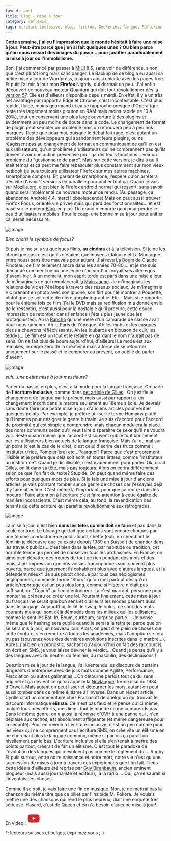```yaml
---
layout: post
title: Blog - Mise à jour
category: reflexion
tags: écriture inclusive, blog, firefox, Geekeries, langue, Réflexion
---
```

**Cette semaine, j'ai eu l'impression que le monde hésitait à faire une mise à jour. Peut-être parce que j'en ai fait quelques unes ? Ou bien parce qu'on nous ressort des images du passé... pour justifier paradoxalement la mise à jour ou l'immobilisme.**

Bon, j'ai commencé par passer à <a href="https://cheziceman.wordpress.com/2017/11/10/blog-larrivee-dun-nouveau-bebe-numerique/">MIUI</a> 8.5, sans voir de différence, sinon que c'est plutôt long mais sans danger. Le Backup de ce blog a eu aussi sa petite mise à jour de Wordpress, toujours aussi chiante avec les pages free. Et puis j'ai mis à jour mon **Firefox** Nightly, qui dormait un peu. J'ai enfin découvert ce nouveau moteur Quantum qui doit tout révolutionner dès <a href="https://leblogdolivyeahh.wordpress.com/2017/11/12/logiciel-firefox-57-quantum/">la version 57</a>. Elle est d'ailleurs disponible depuis mardi. En effet, il y a un très net avantage par rapport à Edge et Chrome, c'est incontestable. C'est plus rapide, fluide, moins gourmand et ça se rapproche presque d'Opera (qui reste très largement moins glouton en RAM mais moins rapide de 10 à 20%), tout en conservant une plus large ouverture à des plugins et évidemment un peu moins de doute dans le code. Le changement de format de plugin peut sembler un problème mais on retrouvera peu à peu nos marques. Reste que pour moi, puisque le débat fait rage, c'est autant un problème des développeurs qui abandonnent leurs plugins, ou ne réagissent pas au changement de format en communiquant ce qu'il en est aux utilisateurs, qu'un problème d'utilisateurs qui ne comprennent pas qu'ils doivent avoir une action préventive pour garder leurs fonctions....voir un problème du "gestionnaire de parc". Mais sur cette version, je dirais qu'il était temps et ça peut me faire rebasculer plus constamment sur mon vieux netbook (je suis toujours utilisateur Firefox sur mes autres machines, smartphone compris). En parlant de smartphone, j'espère qu'on arrêtera très vite d'avoir 2 versions en parallèle pour unifier tout ça. Quand je vais sur Mozilla.org, c'est bien le Firefox android normal qui ressort, sans savoir quand sera implémenté ce nouveau moteur de rendu. (Au passage, ça abandonne Android 4.4, merci l'obsolescence) Mais on peut aussi trouver Firefox Focus, orienté vie privée mais qui perd des fonctionnalités... et est basé sur le moteur <a href="https://fr.wikipedia.org/wiki/Blink_(moteur_de_rendu)">Blink</a> en plus. Du grand n'importe quoi pour perdre le peu d'utilisateurs mobiles. Pour le coup, une bonne mise à jour pour unifier ça, serait nécessaire.

![image](https://filedn.eu/llqi9IBxlYouGRXYG2xlROb/img/2017/firefoxfocus.png)

*Bien choisi le symbole de focus?*

Et puis je me suis vu quelques films, **au cinéma** et à la télévision. Si je ne les chronique pas, c'est qu'ils n'étaient que moyens (Jalouse et La Montagne entre nous) sans être mauvais pour autant. J'ai revu <a href="https://fr.wikipedia.org/wiki/La_boum">La Boum</a> de Claude Pinoteau, ce film tellement ancré dans les années 70-80.... et je me suis demandé comment un ou une jeune d'aujourd'hui voyait ses alter-egos d'avant-hier. A un moment, mon esprit tordu est parti dans une mise à jour. Je m'imaginais ce qui remplacerait<a href="https://fr.wikipedia.org/wiki/La_Main_jaune"> la Main Jaune</a>. Je m'imaginais les relations de Vic et Pénélope à travers des réseaux sociaux. Je m'imaginais Vic prenant en photo avec son iphone, son flirt pour le montrer à Poupette, plutôt que ce soit cette dernière qui photographie. Etc... Mais si je regarde pour la énième fois ce film (j'ai le DVD mais sa rediffusion m'a donné envie de le ressortir), c'est aussi pour la nostalgie qu'il procure, cette douce impression de retomber dans l'enfance (j'étais plus jeune que les protagonistes). Ah la <a href="https://fr.wikipedia.org/wiki/Matra-Simca_Rancho">Rancho</a> qu'une mère d'un camarade de classe avait pour nous ramener. Ah le Paris de l'époque. Ah les mobs et les casques bleus à chevrons réfléchissants. Ah les loubards en blouson de cuir, les teddys... Le film est un tout et le refaire en gardant le nom n'aurait pas de sens. On ne fait plus de boum aujourd'hui, d'ailleurs! La mode est aux remakes, le degré zéro de la créativité mais à force de se retourner uniquement sur le passé et le comparer au présent, on oublie de parler d'avenir.

![image](https://filedn.eu/llqi9IBxlYouGRXYG2xlROb/img/2017/fashion80.jpg)

*euh...une petite mise à jour messieurs?*

Parler du passé, en plus, c'est à la mode pour la langue française. On parle de **l'écriture inclusive**, comme dans <a href="https://www.parigotmanchot.fr/2017/11/12/ecrire-les-femmes/">cet article de Gilles</a>.  On justifie le changement de langue par le présent mais aussi par rapport à  un changement inscrit dans le marbre seulement au 18ème siècle. Je devrais sans doute faire une petite mise à jour d'anciens articles pour vérifier quelques points. Par exemple, je préfère utiliser le terme Humains plutôt qu'Hommes pour désigner le genre humain. Je suis d'accord pour l'accord de proximité qui est simple à comprendre, mais chacun modulera la place des noms communs selon qu'il veut faire disparaître ce sexe qu'il ne voudra voir. Reste quand même que l'accord est souvent oublié tout bonnement par les utilisateurs bien actuels de la langue française. Mais j'ai du mal sur un point (c'est le cas de le dire), c'est celui d'écrire des trucs comme : Instituteur.trice, Pompier(ère) etc...Pourquoi? Parce que c'est proprement illisible et je préfère que cela soit écrit en toutes lettres, comme "instituteur ou institutrice". Quand je dis illisible, c'est évidemment pour parler. Ok, dirait Gilles, on lit dans sa tête, mais pas toujours. Alors on écrira différemment selon ce que l'on fait du texte? Stupide. On peut quand même faire des efforts pour quelques mots de plus. Si je fais une mise à jour d'anciens articles, je vais pourtant tomber sur ce genre de choses car j'essayais déjà d'y faire attention. C'est même là l'important, pour que ça rentre dans les moeurs : Faire attention à l'écriture c'est faire attention à cette égalité de manière inconsciente. C'est même cela, au fond, la revendication des tenants de cette écriture qui paraît si révolutionnaire aux rétrogrades.

![image](https://filedn.eu/llqi9IBxlYouGRXYG2xlROb/img/2017/moustachefemme.jpg)

La mise à jour, c'est bien **dans les têtes qu'elle doit se faire** et pas dans la seule écriture. Le blocage qui fait que certains sont encore choqués par une femme conductrice de poids-lourd, cheffe (euh, en cherchant le féminin je découvre que ça existe depuis 1989 en Suisse!) de chantier dans les travaux publics....c'est bien dans la tête, par habitude ou tradition, cet horrible terme qui permet de conserver tous les archaïsmes. En France, on aime bien débattre des heures de tout de rien pendant des mois et des mois. J'ai l'impression que nos voisins francophones sont souvent plus ouverts, parce que justement ils cohabitent plus avec d'autres langues, et la défendent mieux*. Je suis plutôt choqué par tous ces néologismes anglophones, comme le terme "Story" qu'on met partout dès qu'un article/reportage est un peu plus long, comme si Histoire n'était pas suffisant, ou "Coach" au lieu d'entraineur. Là c'est marrant, personne pour monter au créneau ou créer une loi. Pourtant finalement, cette mise à jour du français ne serait que bon sens et d'ailleurs les modes passent aussi dans le langage. Aujourd'hui, le kif, le swag, le bolos, ce sont des mots courants mais qui sont déjà démodés dans les milieux qui les utilisaient, comme le sont les Bat, In, Boum, surboum, surprise partie.... Je pense même que le hashtag sera oublié quand je serai à la retraite, parce que on se sera mis à jour, un nouveau jour. Alors, on peut dire plein de choses sur cette écriture, s'en remettre à toutes les académies, mais l'adoption se fera ou pas (souvenez vous des dernières évolutions inscrites dans le marbre...). Après, j'ai bien un pronostic, sachant qu'aujourd'hui on fait des raccourcis, on écrit en SMS, je vous laisse deviner le verdict... Quand je pense qu'il y a des langues avec du neutre, du féminin, du masculin, des déclinaisons !

Question mise à jour de la langue, j'ai lu/entendu les discours de certains dirigeants d'entreprise avec de jolis mots comme Agilité, Performance, Percolation ou autres galimatias....On détourne parfois tout ça du sens originel et ça devient ce qu'on appelle la <a href="https://fr.wikipedia.org/wiki/Novlangue">Novlangue</a>, terme issu du 1984 d'Orwell. Mais autant on peut lisser et détourner les mots, autant on peut aussi tomber dans ce même élitisme à l'inverse. Dans un récent article, Cyrille citait un commentaire chez Framasoft de quelqu'un qui trouvait le discours informatique **élitiste**. Ce n'est pas faux et je pense qu'ici même, malgré tous mes efforts, mes liens, tout le monde ne me comprends pas.  Dans le même genre, on a aussi <a href="https://www.frenchweb.fr/quand-le-patron-dovh-fait-une-communication-deconnectee-des-attentes-de-ses-clients/308414">la réponse d'OVH</a> à une panne qui , n'en déplaise aux techos, est absolument affligeante (et même dangereuse pour la sécurité). Pour en revenir à l'écriture inclusive, c'est un peu comme pour les vieux qui ne comprennent pas l'écriture SMS, on crée vite un élitisme en ne cherchant plus le langage commun, même si parfois ça paraît un nivellement par le bas. L'écriture inclusive si elle s'en tenait à mettre des points partout, créerait de fait un élitisme. C'est tout le paradoxe de l'évolution des langues qui n'évoluent pas comme le réglement du...  Rugby. Et puis surtout, entre notre naissance et notre mort, notre vie n'est qu'une succession de mises à jour à travers des expériences que l'on fait. Tiens cette idée a d'ailleurs été reprise par <a href="http://www.francetvinfo.fr/replay-radio/mise-a-jour/">Guy Birenbaum</a>, ancien éminent blogueur (mais aussi journaliste et éditeur),  à la radio ... Oui, ça se saurait si j'inventais des choses.

Comme il se doit, je vais faire une fin en musique. Non, je ne mettrai pas la chanson du même titre que ce billet par l'insipide M. Pokora. Je voulais mettre une des chansons qui rend le plus heureux, dixit une enquête très sérieuse. Hasard, c'est de <a href="https://cheziceman.wordpress.com/2008/08/06/queen-a-day-at-the-races/">Queen</a> et ça n'a besoin d'aucune mise à jour!

En video : [![video](/images/youtube.png)](https://www.youtube.com/watch?v=HgzGwKwLmgM)

*: lecteurs suisses et belges, exprimez vous ;-)
